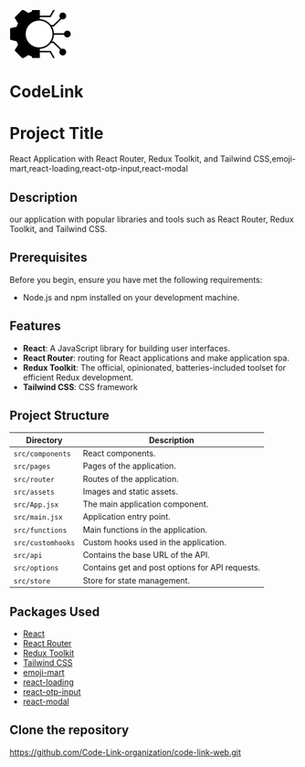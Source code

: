 ![Project Logo](./src/assets/react.svg)  
# CodeLink




# Project Title

 React Application with React Router, Redux Toolkit, and Tailwind CSS,emoji-mart,react-loading,react-otp-input,react-modal

## Description

our application with popular libraries and tools such as React Router, Redux Toolkit, and Tailwind CSS.

## Prerequisites

Before you begin, ensure you have met the following requirements:

- Node.js and npm installed on your development machine.

## Features

- **React**: A JavaScript library for building user interfaces.
- **React Router**:  routing for React applications and make application spa.
- **Redux Toolkit**: The official, opinionated, batteries-included toolset for efficient Redux development.
- **Tailwind CSS**: CSS framework 


## Project Structure

| Directory      | Description                                        |
| -------------- | -------------------------------------------------- |
| `src/components`   | React components.                                  |
| `src/pages`    | Pages of the application.                         |
| `src/router`   | Routes of the application.                        |
| `src/assets`   | Images and static assets.                         |
| `src/App.jsx`  | The main application component.                   |
| `src/main.jsx` | Application entry point.                           |
| `src/functions`   | Main functions in the application.              |
| `src/customhooks`   | Custom hooks used in the application.          |
| `src/api`      | Contains the base URL of the API.                |
| `src/options`  | Contains get and post options for API requests.  |
| `src/store`    | Store for state management.                       |

## Packages Used

- [React](https://reactjs.org/)
- [React Router](https://reactrouter.com/)
- [Redux Toolkit](https://redux-toolkit.js.org/)
- [Tailwind CSS](https://tailwindcss.com/)
- [emoji-mart](https://github.com/missive/emoji-mart)
- [react-loading](https://www.npmjs.com/package/react-loading)
- [react-otp-input](https://www.npmjs.com/package/react-otp-input)
- [react-modal](https://github.com/reactjs/react-modal)




## Clone the repository
https://github.com/Code-Link-organization/code-link-web.git

